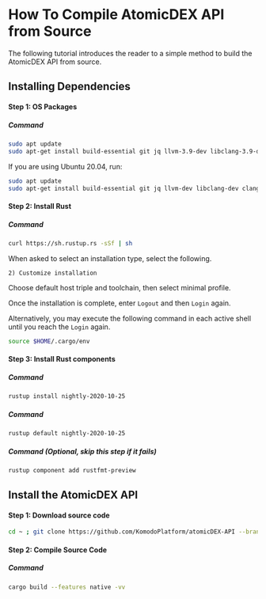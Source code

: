 # How To Compile AtomicDEX API from Source

The following tutorial introduces the reader to a simple method to build the AtomicDEX API from source.

## Installing Dependencies

#### Step 1: OS Packages

##### Command

```bash
sudo apt update
sudo apt-get install build-essential git jq llvm-3.9-dev libclang-3.9-dev clang-3.9 cmake libssl-dev pkg-config
```

If you are using Ubuntu 20.04, run:

```bash
sudo apt update
sudo apt-get install build-essential git jq llvm-dev libclang-dev clang cmake libssl-dev pkg-config
```

#### Step 2: Install Rust

##### Command

```bash
curl https://sh.rustup.rs -sSf | sh
```

When asked to select an installation type, select the following.

```
2) Customize installation
```

Choose default host triple and toolchain, then select minimal profile.

<collapse-text hidden title="Sample Output">

```
$ curl https://sh.rustup.rs -sSf | sh
info: downloading installer

Welcome to Rust!

This will download and install the official compiler for the Rust programming
language, and its package manager, Cargo.

It will add the cargo, rustc, rustup and other commands to Cargo's bin
directory, located at:

  /home/mylo/.cargo/bin

This path will then be added to your PATH environment variable by modifying the
profile file located at:

  /home/mylo/.profile

You can uninstall at any time with rustup self uninstall and these changes will
be reverted.

Current installation options:

   default host triple: x86_64-unknown-linux-gnu
     default toolchain: stable
  modify PATH variable: yes

1) Proceed with installation (default)
2) Customize installation
3) Cancel installation
>2

I'm going to ask you the value of each of these installation options.
You may simply press the Enter key to leave unchanged.

Default host triple?


Default toolchain? (stable/beta/nightly/none)


Profile (which tools and data to install)? (minimal/default/complete)
minimal

info: syncing channel updates for 'stable-x86_64-unknown-linux-gnu'
info: latest update on 2019-07-04, rust version 1.36.0 (a53f9df32 2019-07-03)
info: downloading component 'rustc'
info: downloading component 'rust-std'
info: downloading component 'cargo'
...
...
info: downloading component 'rust-docs'
info: installing component 'rustc'
 91.1 MiB /  91.1 MiB (100 %)  17.7 MiB/s in  5s ETA:  0s
info: installing component 'rust-std'
....
...
 stable installed - rustc 1.36.0 (a53f9df32 2019-07-03)


Rust is installed now. Great!

To get started you need Cargo's bin directory ($HOME/.cargo/bin) in your PATH
environment variable. Next time you log in this will be done automatically.

To configure your current shell run source $HOME/.cargo/env

```

</collapse-text>

Once the installation is complete, enter `Logout` and then `Login` again.

Alternatively, you may execute the following command in each active shell until you reach the `Login` again.

```bash
source $HOME/.cargo/env
```

#### Step 3: Install Rust components

##### Command

```bash
rustup install nightly-2020-10-25
```

<collapse-text hidden title="Sample Output">

```
$ rustup install nightly-2020-10-25
info: syncing channel updates for 'nightly-2020-10-25-x86_64-unknown-linux-gnu'
696.1 KiB / 696.1 KiB (100 %) 567.6 KiB/s in  2s ETA:  0s
info: latest update on 2020-10-25, rust version 1.49.0-nightly (ffa2e7ae8 2020-10-24)
info: downloading component 'cargo'
  5.3 MiB /   5.3 MiB (100 %) 426.6 KiB/s in  3s ETA:  0s
info: downloading component 'clippy'
  2.4 MiB /   2.4 MiB (100 %) 527.6 KiB/s in  2s ETA:  0s
info: downloading component 'rust-docs'
 13.6 MiB /  13.6 MiB (100 %)   4.3 MiB/s in  3s ETA:  0s
info: downloading component 'rust-std'
 22.3 MiB /  22.3 MiB (100 %)   7.1 MiB/s in  4s ETA:  0s
info: downloading component 'rustc'
 55.1 MiB /  55.1 MiB (100 %)  10.7 MiB/s in  7s ETA:  0s
info: downloading component 'rustfmt'
  3.6 MiB /   3.6 MiB (100 %) 289.6 KiB/s in  2s ETA:  0s
info: installing component 'cargo'
info: Defaulting to 500.0 MiB unpack ram
  5.3 MiB /   5.3 MiB (100 %)   4.4 MiB/s in  1s ETA:  0s
info: installing component 'clippy'
info: installing component 'rust-docs'
 13.6 MiB /  13.6 MiB (100 %)   3.8 MiB/s in  3s ETA:  0s
info: installing component 'rust-std'
 22.3 MiB /  22.3 MiB (100 %)   4.0 MiB/s in  5s ETA:  0s
info: installing component 'rustc'
 55.1 MiB /  55.1 MiB (100 %)   4.6 MiB/s in 12s ETA:  0s
info: installing component 'rustfmt'

  nightly-2020-10-25-x86_64-unknown-linux-gnu installed - rustc 1.49.0-nightly (ffa2e7ae8 2020-10-24)

info: checking for self-updates
info: downloading self-update

```

</collapse-text>

##### Command

```bash
rustup default nightly-2020-10-25
```

<collapse-text hidden title="Sample Output">

```
$ rustup default nightly-2020-10-25
info: using existing install for 'nightly-2020-10-25-x86_64-unknown-linux-gnu'
info: default toolchain set to 'nightly-2020-10-25-x86_64-unknown-linux-gnu'

  nightly-2020-10-25-x86_64-unknown-linux-gnu unchanged - rustc 1.49.0-nightly (ffa2e7ae8 2020-10-24)
```

</collapse-text>

##### Command (Optional, skip this step if it fails)

```bash
rustup component add rustfmt-preview
```

<collapse-text hidden title="Sample Output">

```
$ rustup component add rustfmt-preview
info: downloading component 'rustfmt'
  2.9 MiB /   2.9 MiB (100 %) 928.6 KiB/s in  1s ETA:  0s
info: installing component 'rustfmt'
```

</collapse-text>

## Install the AtomicDEX API

#### Step 1: Download source code

```bash
cd ~ ; git clone https://github.com/KomodoPlatform/atomicDEX-API --branch mm2.1 --single-branch && cd atomicDEX-API
```

<collapse-text hidden title="Sample Output">

```
$cd ~ ; git clone https://github.com/KomodoPlatform/atomicDEX-API --branch mm2.1 --single-branch && cd atomicDEX-API
Cloning into 'atomicDEX-API'...
remote: Enumerating objects: 34, done.
remote: Counting objects: 100% (34/34), done.
remote: Compressing objects: 100% (23/23), done.
remote: Total 107436 (delta 14), reused 21 (delta 11), pack-reused 107402
Receiving objects: 100% (107436/107436), 194.19 MiB | 9.59 MiB/s, done.
Resolving deltas: 100% (84045/84045), done.
```

</collapse-text>

#### Step 2: Compile Source Code

##### Command

```bash
cargo build --features native -vv
```

<collapse-text hidden title="Sample Output">

```
…
…
    Finished dev [optimized + debuginfo] target(s) in 6m 40s
```

</collapse-text>
